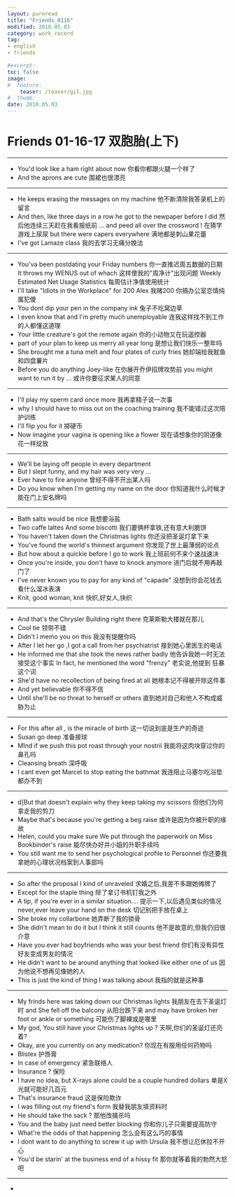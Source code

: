 ```yaml
---
layout: pureread
title: "Friends_0116"
modified: 2018.05.03
category: work_record
tag:
- english
- friends

#excerpt:
toc: false
image:
#  feature:
    teaser: /teaser/gil.jpg
#  thumb:
date: 2018.05.03
---
```

# Friends 01-16-17 双胞胎(上下)

----------

- You'd look like a ham right about now 你看你都跟火腿一个样了
- And the aprons are cute 围裙也很漂亮

---
- He keeps erasing the messages on my machine 他不断清除我答录机上的留言
- And then, like three days in a row he got to the newpaper before I did 然后他连续三天赶在我看报纸前 ... and peed all over the crossword ! 在猜字游戏上尿尿 but there were capers everywhere 满地都是刺山果花蕾
- I've got Lamaze class 我的去学习无痛分娩法

-----
- You'va been postdating your Friday numbers 你一直推迟周五数据的日期 It throws my WENUS out of whach 这样使我的"周净计"出现问题 Weekly Estimated Net Usage Statistics 每周估计净值使用统计
- I'll take "Idiots in the Workplace" for 200 Alex 我赌200 你搞办公室恋情纯属犯傻
- You dont dip your pen in the company ink 兔子不吃窝边草
- I even know that and I'm pretty much unemployable 连我这样找不到工作的人都懂这道理
- Your little creature's got the remote again 你的小动物又在玩遥控器
- part of your plan to keep us merry all year long 是想让我们快乐一整年吗
- She brought me a tuna melt and four plates of curly fries 她却端给我鱿鱼和四盘薯片
- Before you do anything Joey-like 在你展开乔伊招牌攻势前 you might want to run it by ... 或许你要征求某人的同意

-----
- I'll play my sperm card once more 我再拿精子说一次事
- why I should have to miss out on the coaching training 我不能错过这次陪护训练
- I'll flip you for it 掷硬币
- Now imagine your vagina is opening like a flower 现在请想象你的阴道像花一样绽放 

------
- We'll be laying off people in every department
- But I slept funny, and my hair was very very ... 
- Ever have to fire anyone 曾经不得不开出某人吗
- Do you know when I'm getting my name on the door 你知道我什么时候才能在门上安名牌吗

-----
- Bath salts would be nice 我想要浴盐
- Two caffe lattes And some biscotti 我们要俩杯拿铁,还有意大利脆饼
- You haven't taken down the Christmas lights 你还没把圣诞灯拿下来
- You've found the world's thinnest argument 你发现了世上最薄弱的论点
- But how about a quickie before I go to work 我上班前何不来个速战速决
- Once you're inside, you don't have to knock anymore 进门后就不用再敲门了
- I've never known you to pay for any kind of "capade" 没想到你会花钱去看什么溜冰表演
- Knit, good woman, knit 快织,好女人,快织

-----
- And that's the Chrysler Building right there 克莱斯勒大楼就在那儿
- Cool tie 领带不错
- Didn't I memo you on this 我没有提醒你吗
- After I let her go ,I got a call from her psychiatrist 接到她心里医生的电话
- He informed me that she took the news rather badly 他告诉我她一时无法接受这个事实 In fact, he mentioned the word "frenzy" 老实说,他提到 狂暴 这个词
- She'd have no recollection of being fired at all 她根本记不得被开除这件事
- And yet believable 你不得不信
- Until she'll be no threat to herself or others 直到她对自己和他人不构成威胁为止

-------
- For this after all , is the miracle of birth 这一切说到底是生产的奇迹
- Susan go deep 准备接球
- MInd if we push this pot roast through your nostril 我能将这肉块穿过你的鼻孔吗
- Cleansing breath 深呼吸
- I cant even get Marcel to stop eating the bathmat 我连阻止马塞尔吃浴垫都办不到

------
- d]But that doesn't explain why they keep taking my scissors 但他们为何拿走我的剪刀
- Maybe that's because you're getting a beg raise 或许是因为你被升职的缘故
- Helen, could you make sure We put through the paperwork on Miss Bookbinder's raise 能尽快办好并小姐的升职手续吗
- You still want me to send her psychological profile to Personnel 你还要我拿她的心理状况档案到人事部吗

----
- So after the proposal I kind of unraveled 求婚之后,我差不多跟她摊牌了
- Except for the staple thing 除了拿订书机钉我之外
- A tip, if you're ever in a similar situation.... 提示一下,以后遇见类似的情况 never,ever leave your hand on the desk 切记别把手放在桌上
- She broke my collarbone 她弄断了我的锁骨
- She didn't mean to do it but I think it still counts 他不是故意的,但我仍旧很介意
- Have you ever had boyfriends who was your best friend 你们有没有异性好友变成男友的情况
- He didn't want to be around anything that looked like either one of us 因为他说不想再见像她的人
- This is just the kind of thing I was talking about 我指的就是这种事
     
---

- My frinds here was taking down our Christmas lights 我朋友在去下圣诞灯时 and She fell off the balcony 从阳台跌下来 and may have broken her foot or ankle or something 可能伤了脚裸或是哪里
- My god, You still have your Christmas lights up ? 天啊,你们的圣诞灯还亮着?
- Okay, are you currently on any medication? 你现在有服用任何药物吗
- Blistex 护唇膏
- In case of emergency 紧急联络人
- Insurance ? 保险
- I have no idea, but X-rays alone could be a couple hundred dollars 单是X光就可能好几百元
- That's insurance fraud 这是保险欺诈
- I was filling out my friend's form 我替我朋友填资料时
- He should take the sack ? 那他改擒杀吗
- You and the baby just need better blocking 你和你儿子只需要提高防守
- What're the odds of that happening 怎么会有这么巧的事情
- I dont want to do anything to screw it up with Ursula 我不想让厄休拉不开心
- You'd be starin' at the business end of a hissy fit 那你就等着我的勃然大怒吧

---------

- 
